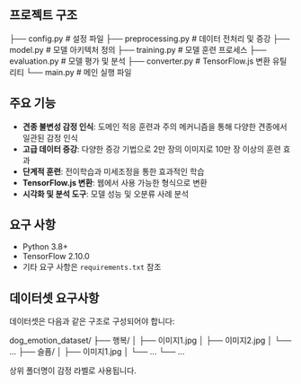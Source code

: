 ## 프로젝트 구조


├── config.py                 # 설정 파일
├── preprocessing.py          # 데이터 전처리 및 증강
├── model.py                  # 모델 아키텍처 정의
├── training.py               # 모델 훈련 프로세스
├── evaluation.py             # 모델 평가 및 분석
├── converter.py              # TensorFlow.js 변환 유틸리티
└── main.py                   # 메인 실행 파일


## 주요 기능

- **견종 불변성 감정 인식**: 도메인 적응 훈련과 주의 메커니즘을 통해 다양한 견종에서 일관된 감정 인식
- **고급 데이터 증강**: 다양한 증강 기법으로 2만 장의 이미지로 10만 장 이상의 훈련 효과
- **단계적 훈련**: 전이학습과 미세조정을 통한 효과적인 학습
- **TensorFlow.js 변환**: 웹에서 사용 가능한 형식으로 변환
- **시각화 및 분석 도구**: 모델 성능 및 오분류 사례 분석

## 요구 사항

- Python 3.8+
- TensorFlow 2.10.0
- 기타 요구 사항은 `requirements.txt` 참조


## 데이터셋 요구사항

데이터셋은 다음과 같은 구조로 구성되어야 합니다:

dog_emotion_dataset/
  ├── 행복/
  │   ├── 이미지1.jpg
  │   ├── 이미지2.jpg
  │   └── ...
  ├── 슬픔/
  │   ├── 이미지1.jpg
  │   └── ...
  └── ...


상위 폴더명이 감정 라벨로 사용됩니다.
